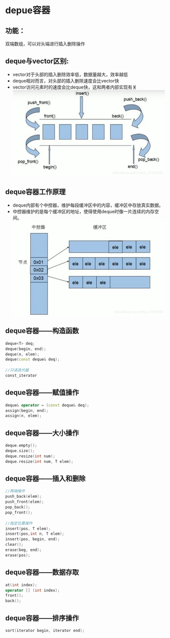 # depue容器
## 功能：
双端数组，可以对头端进行插入删除操作

## deque与vector区别:
+ vector对于头部的插入删除效率低，数据量越大，效率越低
+ deque相对而言，对头部的插入删除速度会比vector快
+ vector访问元素时的速度会比deque快，这和两者内部实现有关
![](images/deque容器.png)

## deque容器工作原理
+ deque内部有个中控器，维护每段缓冲区中的内容，缓冲区中存放真实数据。
+ 中控器维护的是每个缓冲区的地址，使得使用deque时像一片连续的内存空间。
![](images/deque容器工作原理.png)

## deque容器——构造函数
```cpp
deque<T> deq;
deque(begin, end);
deque(n, elem);
deque(const deque& deq);

//只读迭代器
const_iterator
```
## deque容器——赋值操作
```cpp
deque& operator = (const deque& deq);
assign(begin, end);
assign(n, elem); 
```
## deque容器——大小操作
```cpp
deque.empty();
deque.size();
deque.resize(int num);
deque.resize(int num, T elem);
```
## deque容器——插入和删除
```cpp
//两端操作
push_back(elem);
push_front(elem);
pop_back();
pop_front();

//指定位置操作
insert(pos, T elem);
insert(pos,int n, T elem);
insert(pos, begin, end);
clear();
erase(beg, end);
erase(pos);
```
## deque容器——数据存取
```cpp
at(int index);
operator [] (int index);
front();
back();
```
## deque容器——排序操作
```cpp
sort(iterator begin, iterator end);
```